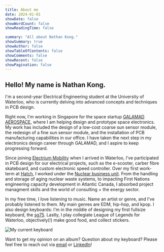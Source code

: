 ```yaml
---
title: About me 
date: 2024-01-01
showDate: false
showWordCount: false
showReadingTime: false

summary: "All about Nathan Kong."
showSummary: true
showAuthor: false
showTableOfContents: false
showComments: false
showRecent: false
showPagination: false
---
```


## Hello! My name is Nathan Kong.

I'm a second-year Electrical Engineering student at the University of Waterloo, who is currently delving into advanced concepts and techniques in PCB design. 

Right now, I'm working in Singapore for the space startup [GALAMAD AEROSPACE](https://galamad.space/), where I am helping design and prototype space electronics. My work has included the design of a low-cost coarse sun sensor module, the redesign of a fine sun sensor module, and the installation of PCB manufacturing capabilities in our office. I have taken the next step in my electronics design career through GALAMAD, and I aspire to keep progressing forward.

Since joining [Electrium Mobility](https://electriummobility.com/) when I arrived in Waterloo, I've participated in PCB design for our electrical projects, such as the e-scooter, carber fibre skateboard, and custom electronic speed controller. Over my first work-term at [Hatch](https://www.hatch.com/), I worked under the [Nuclear business unit](https://www.hatch.com/en/Expertise/Energy/NuclearPower). From the handling and storage of aging nuclear waste systems, to impacting First Nations engineering capacity development in Atlantic Canada, I absorbed project managment skills and the world of consulting + the energy sector.

In my free time, I love listening to music. Name an artist or genre, and I've probably listened to them. My main genres are EDM, hip-hop, and kpop. I also design keyboards: I'm in the middle of designing my first fullsize keyboard, the [sg75](https://github.com/carrizo93/sg75). Lastly, I play collegiate League of Legends for Waterloo, objectively(!) make good food, and collect stickers.

![My current keyboard](keyboard.jpg "JRIS65, GMK Bento, Gateron CJ Blue Linear Switches (lubed + filmed), TX 1.2mm Stabilizers")

Want to get my opinion on an album? Question about my keyboard? Please feel free to reach out via [email](mailto:nathankong93@gmail.com) or [LinkedIn](www.linkedin.com/in/nathankong93)!
